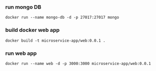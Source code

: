 ### run mongo DB

```
docker run --name mongo-db -d -p 27017:27017 mongo
```

### build docker web app
```
docker build -t microservice-app/web:0.0.1 .
```

### run web app

```
docker run --name web -d -p 3000:3000 microservice-app/web:0.0.1
```